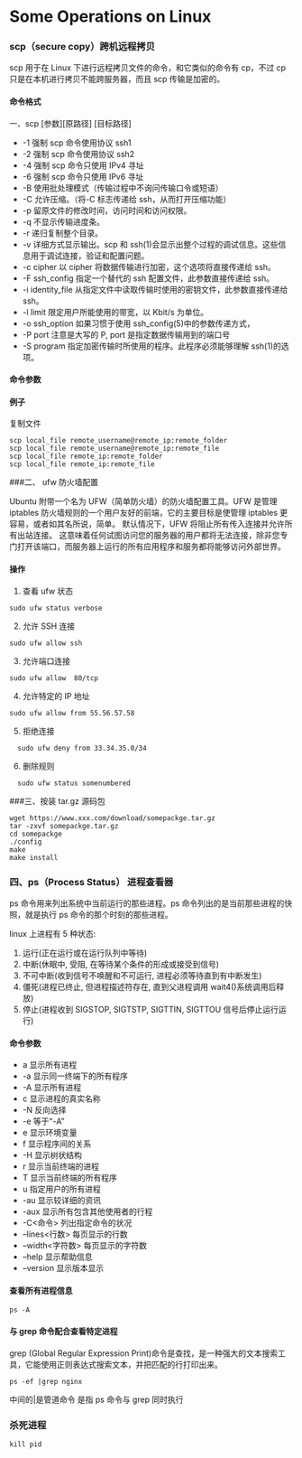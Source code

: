 # Some Operations on Linux

### scp（secure copy）跨机远程拷贝

scp 用于在 Linux 下进行远程拷贝文件的命令，和它类似的命令有 cp，不过 cp 只是在本机进行拷贝不能跨服务器，而且 scp 传输是加密的。

#### 命令格式

一、scp [参数][原路径] [目标路径]

-   -1 强制 scp 命令使用协议 ssh1
-   -2 强制 scp 命令使用协议 ssh2
-   -4 强制 scp 命令只使用 IPv4 寻址
-   -6 强制 scp 命令只使用 IPv6 寻址
-   -B 使用批处理模式（传输过程中不询问传输口令或短语）
-   -C 允许压缩。（将-C 标志传递给 ssh，从而打开压缩功能）
-   -p 留原文件的修改时间，访问时间和访问权限。
-   -q 不显示传输进度条。
-   -r 递归复制整个目录。
-   -v 详细方式显示输出。scp 和 ssh(1)会显示出整个过程的调试信息。这些信息用于调试连接，验证和配置问题。
-   -c cipher 以 cipher 将数据传输进行加密，这个选项将直接传递给 ssh。
-   -F ssh_config 指定一个替代的 ssh 配置文件，此参数直接传递给 ssh。
-   -i identity_file 从指定文件中读取传输时使用的密钥文件，此参数直接传递给 ssh。
-   -l limit 限定用户所能使用的带宽，以 Kbit/s 为单位。
-   -o ssh_option 如果习惯于使用 ssh_config(5)中的参数传递方式，
-   -P port 注意是大写的 P, port 是指定数据传输用到的端口号
-   -S program 指定加密传输时所使用的程序。此程序必须能够理解 ssh(1)的选项。

#### 命令参数

#### 例子

复制文件

```shell
scp local_file remote_username@remote_ip:remote_folder
scp local_file remote_username@remote_ip:remote_file
scp local_file remote_ip:remote_folder
scp local_file remote_ip:remote_file
```

###二、 ufw 防火墙配置

Ubuntu 附带一个名为 UFW（简单防火墙）的防火墙配置工具。UFW 是管理 iptables 防火墙规则的一个用户友好的前端，它的主要目标是使管理 iptables 更容易，或者如其名所说，简单。
默认情况下，UFW 将阻止所有传入连接并允许所有出站连接。 这意味着任何试图访问您的服务器的用户都将无法连接，除非您专门打开该端口，而服务器上运行的所有应用程序和服务都将能够访问外部世界。

#### 操作

1. 查看 ufw 状态

```shell
sudo ufw status verbose
```

2. 允许 SSH 连接

```shell
sudo ufw allow ssh
```

3. 允许端口连接

```shell
sudo ufw allow  80/tcp
```

4. 允许特定的 IP 地址

```shell
sudo ufw allow from 55.56.57.58
```

5. 拒绝连接

```shell
  sudo ufw deny from 33.34.35.0/34
```

6. 删除规则

```shell
  sudo ufw status somenumbered
```

###三、按装 tar.gz 源码包

```shell
wget https://www.xxx.com/download/somepackge.tar.gz
tar -zxvf somepackge.tar.gz
cd somepackge
./config
make
make install
```

### 四、ps（Process Status） 进程查看器

ps 命令用来列出系统中当前运行的那些进程。ps 命令列出的是当前那些进程的快照，就是执行 ps 命令的那个时刻的那些进程。

linux 上进程有 5 种状态:

1. 运行(正在运行或在运行队列中等待)
2. 中断(休眠中, 受阻, 在等待某个条件的形成或接受到信号)
3. 不可中断(收到信号不唤醒和不可运行, 进程必须等待直到有中断发生)
4. 僵死(进程已终止, 但进程描述符存在, 直到父进程调用 wait4()系统调用后释放)
5. 停止(进程收到 SIGSTOP, SIGTSTP, SIGTTIN, SIGTTOU 信号后停止运行运行)

#### 命令参数

-   a 显示所有进程
-   -a 显示同一终端下的所有程序
-   -A 显示所有进程
-   c 显示进程的真实名称
-   -N 反向选择
-   -e 等于“-A”
-   e 显示环境变量
-   f 显示程序间的关系
-   -H 显示树状结构
-   r 显示当前终端的进程
-   T 显示当前终端的所有程序
-   u 指定用户的所有进程
-   -au 显示较详细的资讯
-   -aux 显示所有包含其他使用者的行程
-   -C<命令> 列出指定命令的状况
-   –lines<行数> 每页显示的行数
-   –width<字符数> 每页显示的字符数
-   –help 显示帮助信息
-   –version 显示版本显示

#### 查看所有进程信息

```shell
ps -A
```

#### 与 grep 命令配合查看特定进程

grep (Global Regular Expression Print)命令是查找，是一种强大的文本搜索工具，它能使用正则表达式搜索文本，并把匹配的行打印出来。

```shell
ps -ef |grep nginx
```

中间的|是管道命令 是指 ps 命令与 grep 同时执行

### 杀死进程

```
kill pid
```
